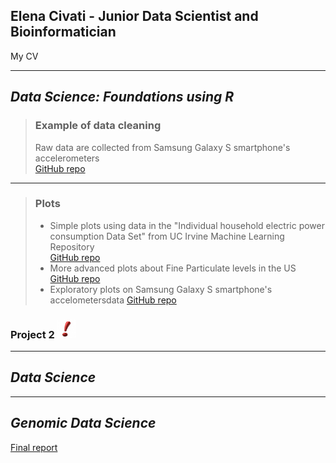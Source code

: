 ## Elena Civati - Junior Data Scientist and Bioinformatician
My CV


***
## *Data Science: Foundations using R*


> ### Example of data cleaning   
>Raw data are collected from Samsung Galaxy S smartphone's accelerometers   
> <a href="https://github.com/Elenena/GettingandCleaningDataCourseProject" target="_blank">GitHub repo</a>

---

> ### Plots
> -   Simple plots using data in the "Individual household electric power consumption Data Set" from UC Irvine Machine Learning Repository   
> <a href="https://github.com/Elenena/ExData_Plotting1" target="_blank">GitHub repo</a>   
> -   More advanced plots about Fine Particulate levels in the US   
> <a href="https://github.com/Elenena/AnalysisPM2.5US_pollution_data" target="_blank">GitHub repo</a>
> -   Exploratory plots on Samsung Galaxy S smartphone's accelometersdata
> <a href="https://github.com/Elenena/RepData_PeerAssessment1/tree/master/PA1_template_files/figure-html">GitHub repo</a>
### Project 2 <img src="punto-esclamativo-219x300.jpg" alt="amazing" style="height: 30px; width:30px;"/>
***
## *Data Science*

***
## *Genomic Data Science*
[Final report](Final_report.pdf)
